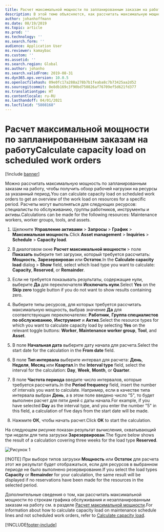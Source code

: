 ```yaml
---
title: Расчет максимальной мощности по запланированным заказам на работу
description: В этой теме объясняется, как рассчитать максимальную мощность по запланированным заказам на работу в модуле "Управление активами".
author: johanhoffmann
ms.date: 08/19/2019
ms.topic: article
ms.prod: ''
ms.technology: ''
ms.search.form: ''
audience: Application User
ms.reviewer: kamaybac
ms.custom: ''
ms.assetid: ''
ms.search.region: Global
ms.author: johanho
ms.search.validFrom: 2019-08-31
ms.dyn365.ops.version: 10.0.5
ms.openlocfilehash: 09e0fc17a288a278b7b1feaba8c7b73425aa2d52
ms.sourcegitcommit: 0e8db169c3f90bd750826af76709ef5d621fd377
ms.translationtype: HT
ms.contentlocale: ru-RU
ms.lasthandoff: 04/01/2021
ms.locfileid: "5808168"
---
```

# <a name="calculate-capacity-load-on-scheduled-work-orders"></a><span data-ttu-id="c4fdf-103">Расчет максимальной мощности по запланированным заказам на работу</span><span class="sxs-lookup"><span data-stu-id="c4fdf-103">Calculate capacity load on scheduled work orders</span></span>

[!include [banner](../../includes/banner.md)]

 

<span data-ttu-id="c4fdf-104">Можно рассчитать максимальную мощность по запланированным заказам на работу, чтобы получить обзор рабочей нагрузки на ресурсы за указанный период.</span><span class="sxs-lookup"><span data-stu-id="c4fdf-104">You can calculate capacity load on scheduled work orders to get an overview of the work load on resources for a specific period.</span></span> <span data-ttu-id="c4fdf-105">Расчеты могут выполняться для следующих ресурсов: специалисты по обслуживанию, группы работников, инструменты и активы.</span><span class="sxs-lookup"><span data-stu-id="c4fdf-105">Calculations can be made for the following resources: Maintenance workers, worker groups, tools, and assets.</span></span>

1. <span data-ttu-id="c4fdf-106">Щелкните **Управление активами** > **Запросы** > **График** > **Максимальная мощность**.</span><span class="sxs-lookup"><span data-stu-id="c4fdf-106">Click **Asset management** > **Inquiries** > **Schedule** > **Capacity load**.</span></span>

2. <span data-ttu-id="c4fdf-107">В диалоговом окне **Расчет максимальной мощности** > поле **Показать** выберите тип загрузки, который требуется рассчитать: **Мощность**, **Зарезервирован** или **Остаток**.</span><span class="sxs-lookup"><span data-stu-id="c4fdf-107">In the **Calculate capacity load** dialog > **Show** field, select which load type you want to calculate: **Capacity**, **Reserved**, or **Remainder**.</span></span>

3. <span data-ttu-id="c4fdf-108">Если не требуется показывать результаты, содержащие нули, выберите **Да** для переключателя **Исключать нули**.</span><span class="sxs-lookup"><span data-stu-id="c4fdf-108">Select **Yes** on the **Skip zero** toggle button if you do not want to show results containing zero.</span></span>

4. <span data-ttu-id="c4fdf-109">Выберите типы ресурсов, для которых требуется рассчитать максимальную мощность, выбрав значение **Да** для соответствующих переключателях: **Работник**, **Группа специалистов по обслуживанию**, **Инструмент** и **Актив**.</span><span class="sxs-lookup"><span data-stu-id="c4fdf-109">Select the resource types for which you want to calculate capacity load by selecting **Yes** on the relevant toggle buttons: **Worker**, **Maintenance worker group**, **Tool**, and **Asset**.</span></span>

5. <span data-ttu-id="c4fdf-110">В поле **Начальная дата** выберите дату начала для расчета.</span><span class="sxs-lookup"><span data-stu-id="c4fdf-110">Select the start date for the calculation in the **From date** field.</span></span>

6. <span data-ttu-id="c4fdf-111">В поле **Тип интервала** выберите интервал для расчета: **День**, **Неделя**, **Месяц** или **Квартал**.</span><span class="sxs-lookup"><span data-stu-id="c4fdf-111">In the **Interval type** field, select the interval for the calculation: **Day**, **Week**, **Month**, or **Quarter**.</span></span>

7. <span data-ttu-id="c4fdf-112">В поле **Частота периода** введите число интервалов, которые требуется рассчитать.</span><span class="sxs-lookup"><span data-stu-id="c4fdf-112">In the **Period frequency** field, insert the number of intervals you want to calculate.</span></span> <span data-ttu-id="c4fdf-113">Например, если в качестве типа интервала выбран **День**, а в этом поле введено число "5", то будет выполнен расчет для пяти дней с даты начала.</span><span class="sxs-lookup"><span data-stu-id="c4fdf-113">For example, if you have selected **Day** as the interval type, and you enter the number "5" in this field, a calculation of five days from the start date will be made.</span></span>

8. <span data-ttu-id="c4fdf-114">Нажмите **ОК**, чтобы начать расчет.</span><span class="sxs-lookup"><span data-stu-id="c4fdf-114">Click **OK** to start the calculation.</span></span>

<span data-ttu-id="c4fdf-115">На следующем рисунке показан результат вычисления, охватывающий три недели для типа загрузки **Зарезервирован**.</span><span class="sxs-lookup"><span data-stu-id="c4fdf-115">The figure below shows the result of a calculation covering three weeks for the load type **Reserved**.</span></span>

![Рисунок 1](media/08-work-order-scheduling.png)

[!NOTE]
<span data-ttu-id="c4fdf-117">При выборе типов загрузки **Мощность** или **Остаток** для расчета этот же результат будет отображаться, если для ресурсов в выбранном периоде не было выполнено резервирование.</span><span class="sxs-lookup"><span data-stu-id="c4fdf-117">If you select the load types **Capacity** or **Remainder** for your calculation, the same result will be displayed if no reservations have been made for the resources in the selected period.</span></span>

<span data-ttu-id="c4fdf-118">Дополнительные сведения о том, как рассчитать максимальной мощности по строкам графика обслуживания и незапланированным заказам на работу см. в разделе [Расчет максимальной мощности](../capacity-planning/calculate-capacity-load.md).</span><span class="sxs-lookup"><span data-stu-id="c4fdf-118">For information about how to calculate capacity load on maintenance schedule lines and not scheduled work orders, refer to [Calculate capacity load](../capacity-planning/calculate-capacity-load.md).</span></span>



[!INCLUDE[footer-include](../../../includes/footer-banner.md)]